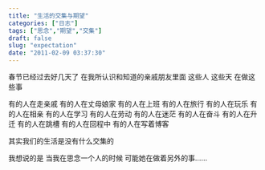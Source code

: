 ```yaml
---
title: "生活的交集与期望"
categories: ["日志"]
tags: ["思念","期望","交集"]
draft: false
slug: "expectation"
date: "2011-02-09 03:37:30"
---
```


春节已经过去好几天了
在我所认识和知道的亲戚朋友里面
这些人
这些天
在做这些事

有的人在走亲戚
有的人在丈母娘家
有的人在上班
有的人在旅行
有的人在玩乐
有的人在相亲
有的人在学习
有的人在劳动
有的人在迷茫
有的人在奋斗
有的人在升迁
有的人在跳槽
有的人在回程中
有的人在写着博客

其实我们的生活是没有什么交集的

我想说的是
当我在思念一个人的时候
可能她在做着另外的事……

